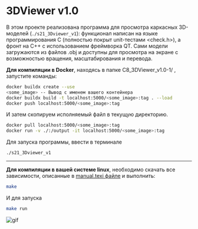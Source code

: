 # 3DViewer v1.0

В этом проекте реализована программа для просмотра каркасных 3D-моделей (`./s21_3Dviewer_v1`): функционал написан на языке программирования C (полностью покрыт unit-тестами <check.h>), а фронт на C++ с использованием фреймворка QT. Сами модели загружаются из файлов .obj и доступны для просмотра на экране с возможностью вращения, масштабирования и перевода.

**Для компиляции в Docker**, находясь в папке C8_3DViewer_v1.0-1/ , запустите команды: 

```bash
docker buildx create --use
<some_image> -- Вывод с именем вашего контейнера
docker buildx build -t localhost:5000/<some_image>:tag . --load
docker push localhost:5000/<some_image>:tag
```
И затем скопируем исполняемый файл в текущую директорию.
```bash
docker pull localhost:5000/<some_image>:tag
docker run -v ./:/output -it localhost:5000/<some_image>:tag
```

Для запуска программы, ввести в терминале

```bash
./s21_3Dviewer_v1 
```
___________

**Для компиляции в вашей системе linux**, необходимо скачать все зависимости, описанные в [manual.texi файле](/src/manual.texi) и выполнить:

```bash
make
```

И для запуска 
```bash
make run
```

![gif](src/gif/3DViewer.gif)